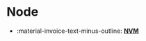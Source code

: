 # Node

<div class="grid cards" markdown>

- :material-invoice-text-minus-outline: [**NVM**][NVM]

</div>

[NVM]: nvm.md
